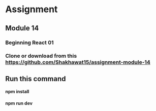 # Assignment
## Module 14
### Beginning React 01

### Clone or download from this https://github.com/Shakhawat15/assignment-module-14
## Run this command
#### npm install
#### npm run dev
